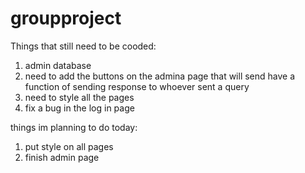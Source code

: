 # groupproject 
Things that still need to be cooded:
1. admin database
2. need to add the buttons on the admina page that will send have a function of sending response to whoever sent a query
3. need to style all the pages
4. fix a bug in the log in page




things im planning to do today:
1. put style on all pages
2. finish admin page
